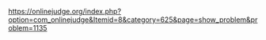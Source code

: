 https://onlinejudge.org/index.php?option=com_onlinejudge&Itemid=8&category=625&page=show_problem&problem=1135
